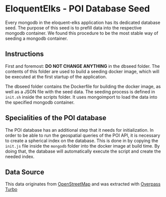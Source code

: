 
# EloquentElks - POI Database Seed 
Every mongodb in the eloquent-elks application has its dedicated database seed. The purpose of this seed is to prefill data into the respective mongodb container. We found this procedure to be the most stable way of seeding a mongodb container.
## Instructions
First and foremost: **DO NOT CHANGE ANYTHING** in the dbseed folder. The contents of this folder are used to build a seeding docker image, which will be executed at the first startup of the application.

The dbseed folder contains the Dockerfile for building the docker image, as well as a JSON file with the seed data. The seeding process is defined in `init.sh` inside the scripts folder. It uses mongoimport to load the data into the specified mongodb container.

## Specialities of the POI database
The POI database has an additional step that it needs for initialization. In order to be able to run the geospatial queries of the POI API, it is necessary to create a spherical index on the database. This is done in by copying the `init.js` file inside the `mongodb` folder into the docker image at build time. By doing that, the database will automatically execute the script and create the needed index.

## Data Source
This data originates from [OpenStreetMap](https://www.openstreetmap.org/) and was extracted with [Overpass Turbo](https://overpass-turbo.eu/)